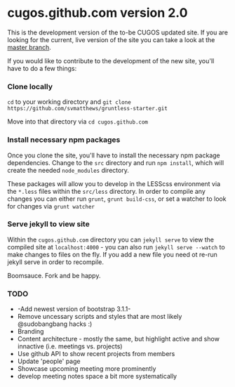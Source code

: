cugos.github.com version 2.0
============================

This is the development version of the to-be CUGOS updated site. If you are looking for the current, live version of the site you can take a look at the [master branch](https://github.com/cugos/cugos.github.com/tree/master).

If you would like to contribute to the development of the new site, you'll have to do a few things:

### Clone locally

`cd` to your working directory and `git clone https://github.com/svmatthews/gruntless-starter.git`

Move into that directory via `cd cugos.github.com`

### Install necessary npm packages

Once you clone the site, you'll have to install the necessary npm package dependencies. Change to the `src` directory and run `npm install`, which will create the needed `node_modules` directory.

These packages will allow you to develop in the LESScss environment via the `*.less` files within the `src/less` directory. In order to compile any changes you can either run `grunt`, `grunt build-css`, or set a watcher to look for changes via `grunt watcher`

### Serve jekyll to view site

Within the `cugos.github.com` directory you can `jekyll serve` to view the compiled site at `localhost:4000` - you can also run `jekyll serve --watch` to make changes to files on the fly. If you add a new file you need ot re-run jekyll serve in order to recompile.

Boomsauce. Fork and be happy.

### TODO

* -Add newest version of bootstrap 3.1.1-
* Remove uncessary scripts and styles that are most likely @sudobangbang hacks :)
* Branding
* Content architecture - mostly the same, but highlight active and show innactive (i.e. meetings vs. projects)
* Use github API to show recent projects from members
* Update 'people' page
* Showcase upcoming meeting more prominently
* develop meeting notes space a bit more systematically